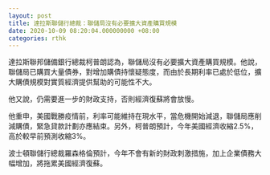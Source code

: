 ```yaml
---
layout: post
title: 達拉斯聯儲行總裁：聯儲局沒有必要擴大資產購買規模
date: 2020-10-09 08:20:04.000000000 +08:00
categories: rthk
---
```


達拉斯聯邦儲備銀行總裁柯普朗認為，聯儲局沒有必要擴大資產購買規模。他說，聯儲局已購買大量債券，對增加購債持懷疑態度，而由於長期利率已處於低位，擴大購債規模對實質經濟提供幫助的可能性不大。

他又說，仍需要進一步的財政支持，否則經濟復蘇將會放慢。

他重申，美國戰勝疫情前，利率可能維持在現水平，當危機開始減退，聯儲局應削減購債，緊急貸款計劃亦應結束。另外，柯普朗預計，今年美國經濟收縮2.5%，高於較早前預測收縮3%。

波士頓聯儲行總裁羅森格倫預計，今年不會有新的財政刺激措施，加上企業債務大幅增加，將拖累美國經濟復蘇。
